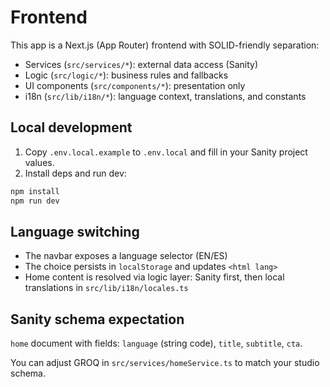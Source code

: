 # Frontend

This app is a Next.js (App Router) frontend with SOLID-friendly separation:

- Services (`src/services/*`): external data access (Sanity)
- Logic (`src/logic/*`): business rules and fallbacks
- UI components (`src/components/*`): presentation only
- i18n (`src/lib/i18n/*`): language context, translations, and constants

## Local development

1. Copy `.env.local.example` to `.env.local` and fill in your Sanity project values.
2. Install deps and run dev:

```bash
npm install
npm run dev
```

## Language switching

- The navbar exposes a language selector (EN/ES)
- The choice persists in `localStorage` and updates `<html lang>`
- Home content is resolved via logic layer: Sanity first, then local translations in `src/lib/i18n/locales.ts`

## Sanity schema expectation

`home` document with fields: `language` (string code), `title`, `subtitle`, `cta`.

You can adjust GROQ in `src/services/homeService.ts` to match your studio schema.
